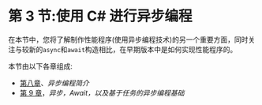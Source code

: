 # 第 3 节:使用 C# 进行异步编程

在本节中，您将了解制作性能程序(使用异步编程技术)的另一个重要方面，同时关注与较新的`async`和`await`构造相比，在早期版本中是如何实现性能程序的。

本节由以下各章组成:

*   [第八章](08.html)、*异步编程简介*
*   [第 9 章](09.html)，*异步，Await，以及基于任务的异步编程基础*